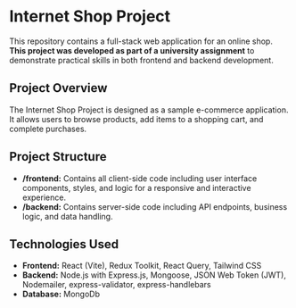 # Internet Shop Project

This repository contains a full-stack web application for an online shop. **This project was developed as part of a university assignment** to demonstrate practical skills in both frontend and backend development.

## Project Overview

The Internet Shop Project is designed as a sample e-commerce application. It allows users to browse products, add items to a shopping cart, and complete purchases.

## Project Structure

- **/frontend:** Contains all client-side code including user interface components, styles, and logic for a responsive and interactive experience.
- **/backend:** Contains server-side code including API endpoints, business logic, and data handling.

## Technologies Used

- **Frontend:** React (Vite), Redux Toolkit, React Query, Tailwind CSS
- **Backend:** Node.js with Express.js, Mongoose, JSON Web Token (JWT), Nodemailer, express-validator, express-handlebars
- **Database:** MongoDb

